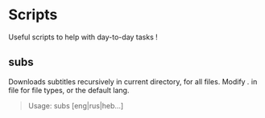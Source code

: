 # Scripts
Useful scripts to help with day-to-day tasks !

## subs
Downloads subtitles recursively in current directory, for all files.
Modify *.* in file for file types, or the default lang.
> Usage: subs [eng|rus|heb...]
